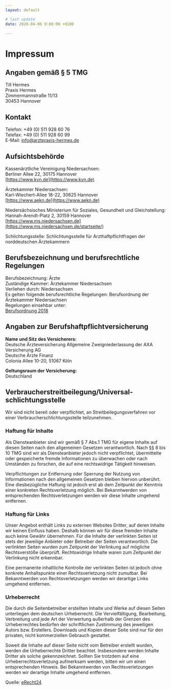 ```yaml
---
layout: default

# last update
date: 2020-04-06 9:00:00 +0100

---
```


Impressum
=========

Angaben gemäß § 5 TMG
---------------------

Till Hermes  
Praxis Hermes  
Zimmermannstraße 11/13  
30453 Hannover

Kontakt
-------

Telefon: +49 (0) 511 928 60 76  
Telefax: +49 (0) 511 928 60 99  
E-Mail: [info@arztpraxis-hermes.de](mailto:info@arztpraxis-hermes.de)

Aufsichtsbehörde
----------------

Kassenärztliche Vereinigung Niedersachsen:  
Berliner Allee 22, 30175 Hannover  
[https://www.kvn.de](https://www.kvn.de)  

Ärztekammer Niedersachsen:  
Karl-Wiechert-Allee 18-22, 30625 Hannover  
[https://www.aekn.de](https://www.aekn.de)  

Niedersächsisches Ministerium für Soziales, Gesundheit und Gleichstellung:  
Hannah-Arendt-Platz 2, 30159 Hannover  
[https://www.ms.niedersachsen.de](https://www.ms.niedersachsen.de/startseite/)

Schlichtungsstelle: Schlichtungsstelle für Arzthaftpflichtfragen der norddeutschen Ärztekammern  

Berufsbezeichnung und berufsrechtliche Regelungen
-------------------------------------------------

Berufsbezeichnung: Ärzte  
Zuständige Kammer: Ärztekammer Niedersachsen  
Verliehen durch: Niedersachsen  
Es gelten folgende berufsrechtliche Regelungen: Berufsordnung der Ärztekammer Niedersachsen  
Regelungen einsehbar unter:  
[Berufsordnung 2018](https://www.aekn.de/fileadmin/media/Downloadcenter/Amtliche\_Bekanntmachungen/4\_Berufsordnung\_der\_AErztekammer\_Niedersachsen/BO\_komplett\_01\_06\_2018.pdf)

Angaben zur Berufshaftpflichtversicherung
-----------------------------------------

**Name und Sitz des Versicherers:**  
Deutsche Ärzteversicherung Allgemeine Zweigniederlassung der AXA Versicherung AG  
Deutsche Ärzte Finanz  
Colonia Allee 10-20, 51067 Köln

**Geltungsraum der Versicherung:**  
Deutschland

Verbraucher­streit­beilegung/Universal­schlichtungs­stelle
----------------------------------------------------------

Wir sind nicht bereit oder verpflichtet, an Streitbeilegungsverfahren vor einer Verbraucherschlichtungsstelle teilzunehmen.

### Haftung für Inhalte

Als Diensteanbieter sind wir gemäß § 7 Abs.1 TMG für eigene Inhalte auf diesen Seiten nach den allgemeinen Gesetzen verantwortlich. Nach §§ 8 bis 10 TMG sind wir als Diensteanbieter jedoch nicht verpflichtet, übermittelte oder gespeicherte fremde Informationen zu überwachen oder nach Umständen zu forschen, die auf eine rechtswidrige Tätigkeit hinweisen.

Verpflichtungen zur Entfernung oder Sperrung der Nutzung von Informationen nach den allgemeinen Gesetzen bleiben hiervon unberührt. Eine diesbezügliche Haftung ist jedoch erst ab dem Zeitpunkt der Kenntnis einer konkreten Rechtsverletzung möglich. Bei Bekanntwerden von entsprechenden Rechtsverletzungen werden wir diese Inhalte umgehend entfernen.

### Haftung für Links

Unser Angebot enthält Links zu externen Websites Dritter, auf deren Inhalte wir keinen Einfluss haben. Deshalb können wir für diese fremden Inhalte auch keine Gewähr übernehmen. Für die Inhalte der verlinkten Seiten ist stets der jeweilige Anbieter oder Betreiber der Seiten verantwortlich. Die verlinkten Seiten wurden zum Zeitpunkt der Verlinkung auf mögliche Rechtsverstöße überprüft. Rechtswidrige Inhalte waren zum Zeitpunkt der Verlinkung nicht erkennbar.

Eine permanente inhaltliche Kontrolle der verlinkten Seiten ist jedoch ohne konkrete Anhaltspunkte einer Rechtsverletzung nicht zumutbar. Bei Bekanntwerden von Rechtsverletzungen werden wir derartige Links umgehend entfernen.

### Urheberrecht

Die durch die Seitenbetreiber erstellten Inhalte und Werke auf diesen Seiten unterliegen dem deutschen Urheberrecht. Die Vervielfältigung, Bearbeitung, Verbreitung und jede Art der Verwertung außerhalb der Grenzen des Urheberrechtes bedürfen der schriftlichen Zustimmung des jeweiligen Autors bzw. Erstellers. Downloads und Kopien dieser Seite sind nur für den privaten, nicht kommerziellen Gebrauch gestattet.

Soweit die Inhalte auf dieser Seite nicht vom Betreiber erstellt wurden, werden die Urheberrechte Dritter beachtet. Insbesondere werden Inhalte Dritter als solche gekennzeichnet. Sollten Sie trotzdem auf eine Urheberrechtsverletzung aufmerksam werden, bitten wir um einen entsprechenden Hinweis. Bei Bekanntwerden von Rechtsverletzungen werden wir derartige Inhalte umgehend entfernen.

Quelle: [eRecht24](https://www.e-recht24.de)
